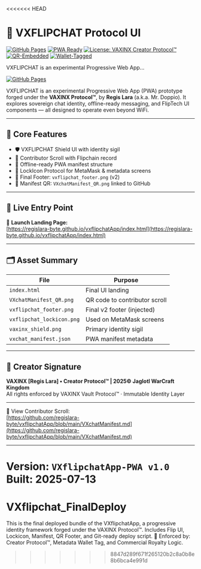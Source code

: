 <<<<<<< HEAD
# 🔐 VXFLIPCHAT Protocol UI

[![GitHub Pages](https://img.shields.io/badge/🚀%20Live%20App-GitHub%20Pages-blue?style=for-the-badge&logo=github)](https://regislara-byte.github.io/VXflipchat_FinalDeploy/)
[![PWA Ready](https://img.shields.io/badge/PWA-ready-green?style=for-the-badge&logo=progress)](https://regislara-byte.github.io/VXflipchat_FinalDeploy/)
[![License: VAXINX Creator Protocol™](https://img.shields.io/badge/License-VAXINX%20Protocol™-purple?style=for-the-badge)](https://regislara-byte.github.io/VXflipchat_FinalDeploy/Jaglotl-license.md)
[![QR-Embedded](https://img.shields.io/badge/🔐%20QR-Embedded-orange?style=for-the-badge&logo=iconify)](https://regislara-byte.github.io/VXflipchat_FinalDeploy/vxchat_manifest.json)
[![Wallet-Tagged](https://img.shields.io/badge/🪙%20Wallet-0x5947...3666-yellow?style=for-the-badge&logo=ethereum)](https://etherscan.io/address/0x5947712D13AaB3E6F4021Ff04F83881F778d3666)

VXFLIPCHAT is an experimental Progressive Web App...

[![GitHub Pages](https://img.shields.io/badge/🚀%20Live%20App-GitHub%20Pages-blue?style=for-the-badge&logo=github)](https://regislara-byte.github.io/VXflipchat_FinalDeploy/)


VXFLIPCHAT is an experimental Progressive Web App (PWA) prototype forged under the **VAXINX Protocol™**, by **Regis Lara** (a.k.a. Mr. Doppio). It explores sovereign chat identity, offline-ready messaging, and FlipTech UI components — all designed to operate even beyond WiFi.

---

## 🧠 Core Features

- 🛡️ VXFLIPCHAT Shield UI with identity sigil
- 📜 Contributor Scroll with Flipchain record
- 📱 Offline-ready PWA manifest structure
- 🔐 LockIcon Protocol for MetaMask & metadata screens
- 🧬 Final Footer: `vxflipchat_footer.png` (v2)
- 🧾 Manifest QR: `VXchatManifest_QR.png` linked to GitHub

---

## 🚀 Live Entry Point

🔗 **Launch Landing Page:**  
[https://regislara-byte.github.io/vxflipchatApp/index.html](https://regislara-byte.github.io/vxflipchatApp/index.html)

---

## 🗂️ Asset Summary

| File | Purpose |
|------|---------|
| `index.html` | Final UI landing |
| `VXchatManifest_QR.png` | QR code to contributor scroll |
| `vxflipchat_footer.png` | Final v2 footer (injected) |
| `vxflipchat_lockicon.png` | Used on MetaMask screens |
| `vaxinx_shield.png` | Primary identity sigil |
| `vxchat_manifest.json` | PWA manifest metadata |

---

## 🧬 Creator Signature

**VAXINX [Regis Lara] • Creator Protocol™ | 2025© Jaglotl WarCraft Kingdom**  
All rights enforced by VAXINX Vault Protocol™ · Immutable Identity Layer

---

📜 View Contributor Scroll:  
[https://github.com/regislara-byte/vxflipchatApp/blob/main/VXchatManifest.md](https://github.com/regislara-byte/vxflipchatApp/blob/main/VXchatManifest.md)

---

Version: `VXflipchatApp-PWA v1.0`  
Built: 2025-07-13  
=======
# VXflipchat_FinalDeploy
This is the final deployed bundle of the VXflipchatApp, a progressive identity framework forged under the VAXINX Protocol™. Includes Flip UI, Lockicon, Manifest, QR Footer, and Git-ready deploy script. 💠 Enforced by: Creator Protocol™, Metadata Wallet Tag, and Commercial Royalty Logic.
>>>>>>> 8847d289f671f265120b2c8a0b8e8b6bca4e991d
